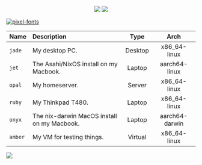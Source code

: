 <p align="center">
  <img src="https://fontmeme.com/permalink/240731/041b9d3cb0609bbc73c878d56c35af05.png" border="0">
  <img src="https://github.com/user-attachments/assets/305f1bc4-153f-458e-9bba-1f80ed9a18fe">
</p>

<a href="https://fontmeme.com/pixel-fonts/"><img src="https://fontmeme.com/permalink/240731/e66805a31dee7a247f1155f6d8ffeae3.png" alt="pixel-fonts" border="0"></a>

| Name         | Description                                                                                       |  Type   |     Arch      |
| :----------- | :------------------------------------------------------------------------------------------------ | :-----: | :-----------: |
| `jade`       | My desktop PC.                                                                                    | Desktop | x86_64-linux  |
| `jet`        | The Asahi/NixOS install on my Macbook.                                                                  | Laptop  | aarch64-linux  |
| `opal`       | My homeserver.                                                                                    | Server  | x86_64-linux  |
| `ruby`       | My Thinkpad T480.                                                                 | Laptop  | x86_64-linux  |
| `onyx`       | The nix-darwin MacOS install on my Macbook.                                               | Laptop  | aarch64-darwin  |
| `amber`       | My VM for testing things.                                               | Virtual  | x86_64-linux  |

<img src="https://github.com/user-attachments/assets/305f1bc4-153f-458e-9bba-1f80ed9a18fe">
